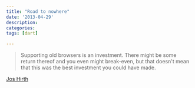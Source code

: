 ```yaml
---
title: "Road to nowhere"
date: '2013-04-29'
description:
categories:
tags: [dart]

---
```


> Supporting old browsers is an investment. There might be some return thereof and you even might break-even, but that doesn't mean that this was the best investment you could have made.

[Jos Hirth](https://groups.google.com/a/dartlang.org/d/msg/misc/HQOPmBdaaDE/ao61m30vJRsJ)
